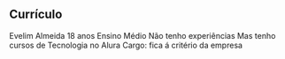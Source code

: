 ## Currículo
Evelim Almeida
18 anos
Ensino Médio
Não tenho experiências 
Mas tenho cursos de Tecnologia no Alura
Cargo: fica á critério da empresa
